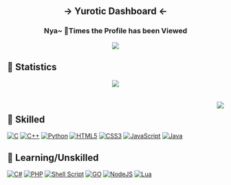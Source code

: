 <h2 align="center">→ Yurotic Dashboard ←</h2> 

<h3 align="center">Nya~ 🎯<strong>Times</strong> the Profile has been Viewed</h2> 
<div align="center">
  
<img align="center" src="https://count.getloli.com/get/@shallow-zzt?theme=asoul" />
  
</div>

## 📶 Statistics
<div align="center">
  
<img align="center" src="https://github-readme-stats-two-theta-93.vercel.app/api?username=shallow-zzt&show_icons=true&include_all_commits=true&count_private=true" />
  
</div>

<br>
<br>
<img align="right" src="https://github-readme-stats-two-theta-93.vercel.app/api/top-langs/?username=shallow-zzt&layout=compact&langs_count=10" />

## 🌴 Skilled
[![C](https://img.shields.io/badge/c-%2300599C.svg?style=for-the-badge&logo=c&logoColor=white)](https://wikipedia.org/wiki/C_(programming_language))
[![C++](https://img.shields.io/badge/C++-%2300599C.svg?style=for-the-badge&logo=c%2B%2B&logoColor=white)](https://wikipedia.org/wiki/C%2B%2B)
[![Python](https://img.shields.io/badge/python-3670A0?style=for-the-badge&logo=python&logoColor=ffdd54)](https://www.python.org/)
[![HTML5](https://img.shields.io/badge/HTML5-%23E34F26.svg?style=for-the-badge&logo=html5&logoColor=white)](https://www.w3.org/)
[![CSS3](https://img.shields.io/badge/CSS3-%231572B6.svg?style=for-the-badge&logo=css3&logoColor=white)](https://www.w3.org/)
[![JavaScript](https://img.shields.io/badge/JavaScript-%23323330.svg?style=for-the-badge&logo=javascript&logoColor=%23F7DF1E)](https://wikipedia.org/wiki/JavaScript)
[![Java](https://img.shields.io/badge/java-%23ED8B00.svg?style=for-the-badge&logo=java&logoColor=white)](https://www.java.com/)

## 🌱 Learning/Unskilled

[![C#](https://img.shields.io/badge/C%23-%23239120.svg?style=for-the-badge&logo=c-sharp&logoColor=white)](https://docs.microsoft.com/dotnet/csharp/)
[![PHP](https://img.shields.io/badge/PHP-%23777BB4.svg?style=for-the-badge&logo=php&logoColor=white)](https://www.php.net/)
[![Shell Script](https://img.shields.io/badge/Shell_Script-%23121011.svg?style=for-the-badge&logo=gnu-bash&logoColor=white)](https://www.shellscript.sh/)
[![GO](https://img.shields.io/badge/go-%230099FF.svg?style=for-the-badge&logo=go&logoColor=white)](https://golang.google.cn)
[![NodeJS](https://img.shields.io/badge/Node.js-6DA55F?style=for-the-badge&logo=node.js&logoColor=white)](https://nodejs.org/)
[![Lua](https://img.shields.io/badge/lua-%232C2D72.svg?style=for-the-badge&logo=lua&logoColor=white)](https://www.lua.org/)
